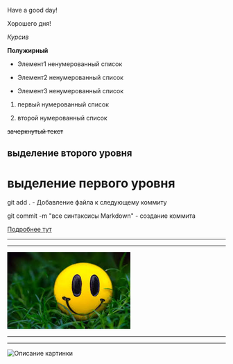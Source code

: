 Have a good day!

Хорошего дня!

*Курсив*

**Полужирный**

* Элемент1 ненумерованный список

* Элемент2 ненумерованный список

* Элемент3 ненумерованный список

1. первый нумерованный список

2. второй нумерованный список

~~зачеркнутый текст~~

выделение второго уровня
-
выделение первого уровня
=

git add . - Добавление файла к следующему коммиту

git commit -m "все синтаксисы Markdown" - создание коммита

[Подробнее тут](READme.md)
___
___

![{Хорошего дня!}](/image/smile.jpg)
___
___
<image src="https://upload.wikimedia.org/wikipedia/commons/thumb/4/48/Markdown-mark.svg/1200px-Markdown-mark.svg.png" alt="Описание картинки">
